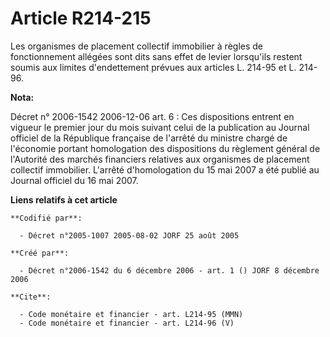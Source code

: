 # Article R214-215

Les organismes de placement collectif immobilier à règles de fonctionnement allégées sont dits sans effet de levier
lorsqu'ils restent soumis aux limites d'endettement prévues aux articles L. 214-95 et L. 214-96.

**Nota:**

Décret n° 2006-1542 2006-12-06 art. 6 : Ces dispositions entrent en vigueur le premier jour du mois suivant celui de la
publication au Journal officiel de la République française de l'arrêté du ministre chargé de l'économie portant homologation
des dispositions du règlement général de l'Autorité des marchés financiers relatives aux organismes de placement collectif
immobilier. L'arrêté d'homologation du 15 mai 2007 a été publié au Journal officiel du 16 mai 2007.

**Liens relatifs à cet article**

	**Codifié par**:

	  - Décret n°2005-1007 2005-08-02 JORF 25 août 2005

	**Créé par**:

	  - Décret n°2006-1542 du 6 décembre 2006 - art. 1 () JORF 8 décembre 2006

	**Cite**:

	  - Code monétaire et financier - art. L214-95 (MMN)
	  - Code monétaire et financier - art. L214-96 (V)
